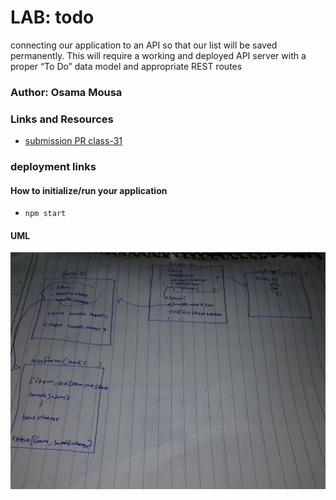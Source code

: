 
# LAB: todo
connecting our application to an API so that our list will be saved permanently. This will require a working and deployed API server with a proper “To Do” data model and appropriate REST routes 
### Author: Osama Mousa

### Links and Resources

- [submission PR class-31](https://github.com/401-advanced-javascript-osama/todo/pull/2)

### deployment links


#### How to initialize/run your application

- `npm start`




#### UML

![basic react app](./uml/todo2.jpg)




